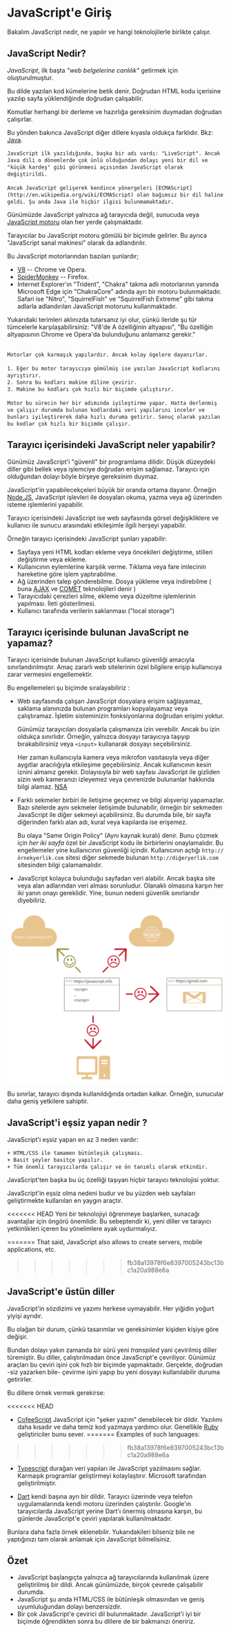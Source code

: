 # JavaScript'e Giriş

Bakalım JavaScript nedir, ne yapılır ve hangi teknolojilerle birlikte çalışır.

## JavaScript Nedir?

*JavaScript*, ilk başta  *"web belgelerine canlılık"* getirmek için oluşturulmuştur.

Bu dilde yazılan kod kümelerine betik denir. Doğrudan HTML kodu içerisine yazılıp sayfa yüklendiğinde doğrudan çalışabilir.

Komutlar herhangi bir derleme ve hazırlığa gereksinim duymadan doğrudan çalışırlar.

Bu yönden bakınca JavaScript diğer dillere kıyasla oldukça farklıdır. Bkz: [Java](http://en.wikipedia.org/wiki/Java).


```smart header="Neden <u>Java</u>Script?"
JavaScript ilk yazıldığında, başka bir adı vardı: "LiveScript". Ancak Java dili o dönemlerde çok ünlü olduğundan dolayı yeni bir dil ve "küçük kardeş" gibi görünmesi açısından JavaScript olarak değiştirildi.

Ancak JavaScript gelişerek kendince yönergeleri [ECMAScript](http://en.wikipedia.org/wiki/ECMAScript) olan bağımsız bir dil haline geldi. Şu anda Java ile hiçbir ilgisi bulunmamaktadır.
```
Günümüzde JavaScript yalnızca ağ tarayıcıda değil, sunucuda veya
[ JavaScript motoru](https://en.wikipedia.org/wiki/JavaScript_engine) olan her yerde çalışmaktadır.

Tarayıcılar bu JavaScript motoru gömülü bir biçimde gelirler. Bu ayrıca "JavaScript sanal makinesi" olarak da adlandırılır.

Bu JavaScript motorlarından bazıları şunlardır;

- [V8](https://en.wikipedia.org/wiki/V8_(JavaScript_engine)) --  Chrome ve Opera.
- [SpiderMonkey](https://en.wikipedia.org/wiki/SpiderMonkey) --  Firefox.
- Internet Explorer'ın "Trident", "Chakra" takma adlı motorlarının yanında Microsoft Edge için "ChakraCore" adında ayrı bir motoru bulunmaktadır. Safari ise "Nitro", "SquirrelFish" ve "SquirrelFish Extreme" gibi takma adlarla adlandırılan JavaScript motorunu kullanmaktadır.

Yukarıdaki terimleri aklınızda tutarsanız iyi olur, çünkü ileride şu tür tümcelerle karşılaşabilirsiniz: "V8'de A özelliğinin altyapısı", "Bu özelliğin altyapısının Chrome ve Opera'da bulunduğunu anlamanız gerekir."

```smart header="JavaScript Motoru Nasıl Çalışır?"

Motorlar çok karmaşık yapılardır. Ancak kolay ögelere dayanırlar.

1. Eğer bu motor tarayıcıya gömülmüş ise yazılan JavaScript kodlarını ayrıştırır.
2. Sonra bu kodları makine diline çevirir.
3. Makine bu kodları çok hızlı bir biçimde çalıştırır.

Motor bu sürecin her bir adımında iyileştirme yapar. Hatta derlenmiş ve çalışır durumda bulunan kodlardaki veri yapılarını inceler ve bunları iyileştirerek daha hızlı duruma getirir. Sonuç olarak yazılan bu kodlar çok hızlı bir biçimde çalışır.
```

## Tarayıcı içerisindeki JavaScript neler yapabilir?

Günümüz JavaScript'i "güvenli" bir programlama dilidir. Düşük düzeydeki diller gibi bellek veya işlemciye doğrudan erişim sağlamaz. Tarayıcı için olduğundan dolayı böyle birşeye gereksinim duymaz.

JavaScript'in yapabilecekçeleri büyük bir oranda ortama dayanır. Örneğin [Node.JS](https://wikipedia.org/wiki/Node.js), JavaScript işlevleri ile dosyaları okuma, yazma veya ağ üzerinden isteme işlemlerini yapabilir.

Tarayıcı içerisindeki JavaScript ise web sayfasında görsel değişikliklere ve kullanıcı ile sunucu arasındaki etkileşimle ilgili herşeyi yapabilir.

Örneğin tarayıcı içerisindeki JavaScript şunları yapabilir:

- Sayfaya yeni HTML kodları ekleme veya öncekileri değiştirme, stilleri değiştirme veya ekleme.
- Kullanıcının eylemlerine karşılık verme. Tıklama veya fare imlecinin hareketine göre işlem yaptırabilme.
- Ağ üzerinden talep gönderebilme. Dosya yükleme veya indirebilme ( buna [AJAX](https://en.wikipedia.org/wiki/Ajax_(programming)) ve [COMET](https://en.wikipedia.org/wiki/Comet_(programming)) teknolojileri denir )
- Tarayıcıdaki çerezleri silme, ekleme veya düzeltme işlemlerinin yapılması. İleti gösterilmesi.
- Kullanıcı tarafında verilerin saklanması ("local storage")

## Tarayıcı içerisinde bulunan JavaScript ne yapamaz?

Tarayıcı içerisinde bulunan JavaScript kullanıcı güvenliği amacıyla sınırlandırılmıştır. Amaç zararlı web sitelerinin özel bilgilere erişip kullanıcıya zarar vermesini engellemektir.

Bu engellemeleri şu biçimde sıralayabiliriz :

- Web sayfasında çalışan JavaScript dosyalara erişim sağlayamaz, saklama alanınızda bulunan programları kopyalayamaz veya çalıştıramaz. İşletim sisteminizin fonksiyonlarına doğrudan erişimi yoktur.

    Günümüz tarayıcıları dosyalarla çalışmanıza izin verebilir. Ancak bu izin oldukça sınırlıdır. Örneğin, yalnızca dosyayı tarayıcıya taşıyıp bırakabilirsiniz veya `<input>` kullanarak dosyayı seçebilirsiniz.

    Her zaman kullanıcıyla kamera veya mikrofon vasıtasıyla veya diğer aygıtlar aracılığıyla etkileşime geçebilirsiniz. Ancak kullanıcının kesin iznini almanız gerekir. Dolayısıyla bir web sayfası JavaScript ile gizliden sizin web kameranızı izleyemez veya çevrenizde bulunanlar hakkında bilgi alamaz. [NSA](https://en.wikipedia.org/wiki/National_Security_Agency)

- Farklı sekmeler birbiri ile iletişime geçemez ve bilgi alışverişi yapamazlar. Bazı sitelerde aynı sekmeler iletişimde bulunabilir, örneğin bir sekmeden JavaScript ile diğer sekmeyi açabilirsiniz. Bu durumda bile, bir sayfa diğerinden farklı alan adı, kural veya kapılarda ise erişemez.

    Bu olaya "Same Origin Policy" (Aynı kaynak kuralı) denir. Bunu çözmek için *her iki sayfa* özel bir JavaScript kodu ile birbirlerini onaylamalıdır. Bu engellemeler yine kullanıcının güvenliği içindir. Kullanıcının açtığı `http://örnekyerlik.com` sitesi diğer sekmede bulunan `http://diğeryerlik.com` sitesinden bilgi çalamamalıdır.
- JavaScript kolayca bulunduğu sayfadan veri alabilir. Ancak başka site veya alan adlarından veri alması sorunludur. Olanaklı olmasına karşın her iki yanın onayı gereklidir. Yine, bunun nedeni güvenlik sınırlarıdır diyebiliriz.

![](limitations.svg)

Bu sınırlar, tarayıcı dışında kullanıldığında ortadan kalkar. Örneğin, sunucular daha geniş yetkilere sahiptir.

## JavaScript'i eşsiz yapan nedir ?

JavaScript'i eşsiz yapan en az 3 neden vardır:

```compare
+ HTML/CSS ile tamamen bütünleşik çalışması.
+ Basit şeyler basitçe yapılır.
+ Tüm önemli tarayıcılarda çalışır ve ön tanımlı olarak etkindir.
```

JavaScript'ten başka bu üç özelliği taşıyan hiçbir tarayıcı teknolojisi yoktur.

JavaScript'in eşsiz olma nedeni budur ve bu yüzden web sayfaları geliştirmekte kullanılan en yaygın araçtır.

<<<<<<< HEAD
Yeni bir teknolojiyi öğrenmeye başlarken, sunacağı avantajlar için öngörü önemlidir. Bu sebeptendir ki, yeni diller ve tarayıcı yetkinlikleri içeren bu yönelimlere ayak uydurmalıyız.

=======
That said, JavaScript also allows to create servers, mobile applications, etc.
>>>>>>> fb38a13978f6e8397005243bc13bc1a20a988e6a

## JavaScript'e üstün diller

JavaScript'in sözdizimi ve yazımı herkese uymayabilir. Her yiğidin yoğurt yiyişi ayrıdır.

Bu olağan bir durum, çünkü tasarımlar ve gereksinimler kişiden kişiye göre değişir.

Bundan dolayı yakın zamanda bir sürü yeni *transpiled* yani çevirilmiş diller türemiştir. Bu diller, çalıştırılmadan önce JavaScript'e çevriliyor. Günümüz araçları bu çeviri işini çok hızlı bir biçimde yapmaktadır. Gerçekte, doğrudan -siz yazarken bile- çevirme işini yapıp bu yeni dosyayı kullanılabilir duruma getirirler.

Bu dillere örnek vermek gerekirse:

<<<<<<< HEAD
- [CofeeScript](http://coffeescript.org) JavaScript için "şeker yazım" denebilecek bir dildir. Yazılımı daha kısadır ve daha temiz kod yazmaya yardımcı olur. Genellikle [Ruby](https://www.ruby-lang.org/tr/) geliştiriciler bunu sever.
=======
Examples of such languages:
>>>>>>> fb38a13978f6e8397005243bc13bc1a20a988e6a

- [Typescript](http://www.typescriptlang.org/) durağan veri yapıları ile JavaScript yazılmasını sağlar. Karmaşık programlar geliştirmeyi kolaylaştırır. Microsoft tarafından geliştirilmiştir.

- [Dart](https://www.dartlang.org/) kendi başına ayrı bir dildir. Tarayıcı üzerinde veya telefon uygulamalarında kendi motoru üzerinden çalıştırılır. Google'ın tarayıcılarda JavaScript yerine Dart'ı önermiş olmasına karşın, bu günlerde JavaScript'e çeviri yapılarak kullanılmaktadır.

Bunlara daha fazla örnek eklenebilir. Yukarıdakileri bilseniz bile ne yaptığınızı tam olarak anlamak için JavaScript bilmelisiniz.

## Özet
- JavaScript başlangıçta yalnızca ağ tarayıcılarında kullanılmak üzere geliştirilmiş bir dildi. Ancak günümüzde, birçok çevrede çalışabilir durumda.
- JavaScript şu anda HTML/CSS ile bütünleşik olmasından ve geniş uyumluluğundan dolayı benzersizdir.
- Bir çok JavaScript'e çevirici dil bulunmaktadır. JavaScript'i iyi bir biçimde öğrendikten sonra bu dillere de bir bakmanızı öneririz.